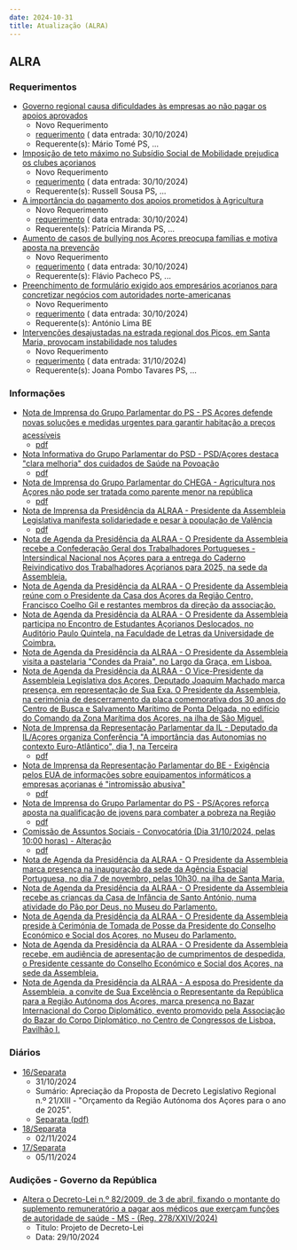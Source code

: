 ```yaml
---
date: 2024-10-31
title: Atualização (ALRA)
---
```

## ALRA

### Requerimentos

* [Governo regional causa dificuldades às empresas ao não pagar os apoios aprovados](http://base.alra.pt:82/4DACTION/w_pesquisa_registo/4/8575)
  * Novo Requerimento
  * [requerimento](http://base.alra.pt:82/Doc_Req/XIIIreque193.pdf) ( data entrada: 30/10/2024)
  * Requerente(s): Mário Tomé PS, ...
* [Imposição de teto máximo no Subsídio Social de Mobilidade prejudica os clubes açorianos](http://base.alra.pt:82/4DACTION/w_pesquisa_registo/4/8576)
  * Novo Requerimento
  * [requerimento](http://base.alra.pt:82/Doc_Req/XIIIreque194.pdf) ( data entrada: 30/10/2024)
  * Requerente(s): Russell Sousa PS, ...
* [A importância do pagamento dos apoios prometidos à Agricultura](http://base.alra.pt:82/4DACTION/w_pesquisa_registo/4/8577)
  * Novo Requerimento
  * [requerimento](http://base.alra.pt:82/Doc_Req/XIIIreque195.pdf) ( data entrada: 30/10/2024)
  * Requerente(s): Patrícia Miranda PS, ...
* [Aumento de casos de bullying nos Açores preocupa famílias e motiva aposta na prevenção](http://base.alra.pt:82/4DACTION/w_pesquisa_registo/4/8578)
  * Novo Requerimento
  * [requerimento](http://base.alra.pt:82/Doc_Req/XIIIreque196.pdf) ( data entrada: 30/10/2024)
  * Requerente(s): Flávio Pacheco PS, ...
* [Preenchimento de formulário exigido aos empresários açorianos para concretizar negócios com autoridades norte-americanas](http://base.alra.pt:82/4DACTION/w_pesquisa_registo/4/8579)
  * Novo Requerimento
  * [requerimento](http://base.alra.pt:82/Doc_Req/XIIIreque197.pdf) ( data entrada: 30/10/2024)
  * Requerente(s): António Lima BE
* [Intervenções desajustadas na estrada regional dos Picos, em Santa Maria, provocam instabilidade nos taludes](http://base.alra.pt:82/4DACTION/w_pesquisa_registo/4/8581)
  * Novo Requerimento
  * [requerimento](http://base.alra.pt:82/Doc_Req/XIIIreque198.pdf) ( data entrada: 31/10/2024)
  * Requerente(s): Joana Pombo Tavares PS, ...

### Informações

* [Nota de Imprensa do Grupo Parlamentar do PS - PS Açores defende novas soluções e medidas urgentes para garantir habitação a preços acessíveis](http://base.alra.pt:82/4DACTION/w_pesquisa_registo/8/20544)
  * [pdf](http://base.alra.pt:82/Doc_Noticias/NI20544.pdf)
* [Nota Informativa do Grupo Parlamentar do PSD - PSD/Açores destaca "clara melhoria" dos cuidados de Saúde na Povoação](http://base.alra.pt:82/4DACTION/w_pesquisa_registo/8/20545)
  * [pdf](http://base.alra.pt:82/Doc_Noticias/NI20545.pdf)
* [Nota de Imprensa do Grupo Parlamentar do CHEGA - Agricultura nos Açores não pode ser tratada como parente menor na república](http://base.alra.pt:82/4DACTION/w_pesquisa_registo/8/20546)
  * [pdf](http://base.alra.pt:82/Doc_Noticias/NI20546.pdf)
* [Nota de Imprensa da Presidência da ALRAA - Presidente da Assembleia Legislativa manifesta solidariedade e pesar à população de Valência](http://base.alra.pt:82/4DACTION/w_pesquisa_registo/8/20547)
  * [pdf](http://base.alra.pt:82/Doc_Noticias/NI20547.pdf)
* [Nota de Agenda da Presidência da ALRAA - O Presidente da Assembleia recebe a Confederação Geral dos Trabalhadores Portugueses - Intersindical Nacional nos Açores para a entrega do Caderno Reivindicativo dos Trabalhadores Açorianos para 2025, na sede da Assembleia.](http://base.alra.pt:82/4DACTION/w_pesquisa_registo/8/20548)
* [Nota de Agenda da Presidência da ALRAA - O Presidente da Assembleia reúne com o Presidente da Casa dos Açores da Região Centro, Francisco Coelho Gil e restantes membros da direção da associação.](http://base.alra.pt:82/4DACTION/w_pesquisa_registo/8/20549)
* [Nota de Agenda da Presidência da ALRAA - O Presidente da Assembleia participa no Encontro de Estudantes Açorianos Deslocados, no Auditório Paulo Quintela, na Faculdade de Letras da Universidade de Coimbra.](http://base.alra.pt:82/4DACTION/w_pesquisa_registo/8/20550)
* [Nota de Agenda da Presidência da ALRAA - O Presidente da Assembleia visita a pastelaria "Condes da Praia", no Largo da Graça, em Lisboa.](http://base.alra.pt:82/4DACTION/w_pesquisa_registo/8/20551)
* [Nota de Agenda da Presidência da ALRAA - O Vice-Presidente da Assembleia Legislativa dos Açores, Deputado Joaquim Machado marca presença, em representação de Sua Exa. O Presidente da Assembleia, na cerimónia de descerramento da placa comemorativa dos 30 anos do Centro de Busca e Salvamento Marítimo de Ponta Delgada,  no edifício do Comando da Zona Marítima dos Açores, na ilha de São Miguel.](http://base.alra.pt:82/4DACTION/w_pesquisa_registo/8/20533)
* [Nota de Imprensa da Representação Parlamentar da IL - Deputado da IL/Açores organiza Conferência "A importância das Autonomias  no contexto Euro-Atlântico", dia 1, na Terceira](http://base.alra.pt:82/4DACTION/w_pesquisa_registo/8/20534)
  * [pdf](http://base.alra.pt:82/Doc_Noticias/NI20534.pdf)
* [Nota de Imprensa da Representação Parlamentar do BE - Exigência pelos EUA de informações sobre equipamentos informáticos a empresas açorianas é "intromissão abusiva"](http://base.alra.pt:82/4DACTION/w_pesquisa_registo/8/20535)
  * [pdf](http://base.alra.pt:82/Doc_Noticias/NI20535.pdf)
* [Nota de Imprensa do Grupo Parlamentar do PS - PS/Açores reforça aposta na qualificação de jovens para combater a pobreza na Região](http://base.alra.pt:82/4DACTION/w_pesquisa_registo/8/20536)
  * [pdf](http://base.alra.pt:82/Doc_Noticias/NI20536.pdf)
* [Comissão de Assuntos Sociais - Convocatória (Dia 31/10/2024, pelas 10:00 horas) - Alteração](http://base.alra.pt:82/4DACTION/w_pesquisa_registo/8/20537)
  * [pdf](http://base.alra.pt:82/Doc_Noticias/NI20537.pdf)
* [Nota de Agenda da Presidência da ALRAA - O Presidente da Assembleia marca presença na inauguração da sede da Agência Espacial Portuguesa, no dia 7 de novembro, pelas 10h30, na ilha de Santa Maria.](http://base.alra.pt:82/4DACTION/w_pesquisa_registo/8/20538)
* [Nota de Agenda da Presidência da ALRAA - O Presidente da Assembleia recebe as crianças da Casa de Infância de Santo António, numa atividade do Pão por Deus, no Museu do Parlamento.](http://base.alra.pt:82/4DACTION/w_pesquisa_registo/8/20540)
* [Nota de Agenda da Presidência da ALRAA - O Presidente da Assembleia preside à Cerimónia de Tomada de Posse da Presidente do Conselho Económico e Social dos Açores, no Museu do Parlamento.](http://base.alra.pt:82/4DACTION/w_pesquisa_registo/8/20541)
* [Nota de Agenda da Presidência da ALRAA - O Presidente da Assembleia recebe, em audiência de apresentação de cumprimentos de despedida, o Presidente cessante do Conselho Económico e Social dos Açores, na sede da Assembleia.](http://base.alra.pt:82/4DACTION/w_pesquisa_registo/8/20542)
* [Nota de Agenda da Presidência da ALRAA - A esposa do Presidente da Assembleia, a convite de Sua Excelência o Representante da República para a Região Autónoma dos Açores, marca presença no Bazar Internacional do Corpo Diplomático, evento promovido pela Associação do Bazar do Corpo Diplomático, no Centro de Congressos de Lisboa, Pavilhão I.](http://base.alra.pt:82/4DACTION/w_pesquisa_registo/8/20543)

### Diários

* [16/Separata](http://base.alra.pt:82/4DACTION/w_pesquisa_registo/10/2795)
  * 31/10/2024
  * Sumário: Apreciação da Proposta de Decreto Legislativo Regional n.º 21/XIII - "Orçamento da Região Autónoma dos Açores para o ano de 2025".
  * [Separata (pdf)](http://base.alra.pt:82/Diario/XIII16sepa.pdf)
* [18/Separata](http://base.alra.pt:82/4DACTION/w_pesquisa_registo/10/2797)
  * 02/11/2024
* [17/Separata](http://base.alra.pt:82/4DACTION/w_pesquisa_registo/10/2799)
  * 05/11/2024

### Audições - Governo da República

* [Altera o Decreto-Lei n.º 82/2009, de 3 de abril, fixando o montante do suplemento remuneratório a pagar aos médicos que exerçam funções de autoridade de saúde - MS - (Reg. 278/XXIV/2024)](http://base.alra.pt:82/4DACTION/w_pesquisa_registo/2/3286)
  * Titulo: Projeto de Decreto-Lei
  * Data: 29/10/2024
